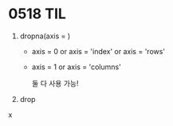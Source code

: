 # 0518 TIL

1.   dropna(axis = )

     -   axis = 0 or axis = 'index' or axis = 'rows'

     -   axis = 1 or axis = 'columns'

         둘 다 사용 가능!

2.   drop

x